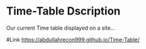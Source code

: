 # Time-Table Dscription
Our current Time table displayed on a site...

#Link
https://abdullahrecon999.github.io/Time-Table/
